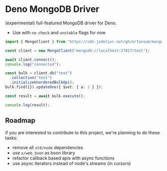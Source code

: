 # Deno MongoDB Driver

(experimental) full-featured MongoDB driver for Deno.

- Use with `no-check` and `unstable` flags for now

```ts
import { MongoClient } from "https://cdn.jsdelivr.net/gh/erfanium/mongo_next/src/index.ts";

const client = new MongoClient("mongodb://localhost:27017/test");

await client.connect();
console.log("connected");

const bulk = client.db("test")
  .collection("test")
  .initializeUnorderedBulkOp();
bulk.find({}).updateOne({ $set: { a: 1 } });

const result = await bulk.execute();

console.log(result);
```

## Roadmap

if you are interested to contribute to this project, we're planning to do these
tasks:

- remove all `std/node` dependencies
- use `x/web_bson` as bson library
- refactor callback based apis with async functions
- use async iterators instead of node's streams (in cursors)
